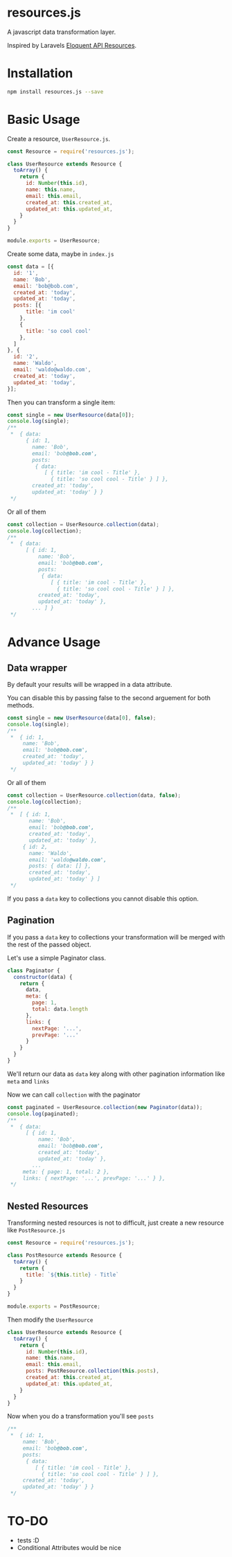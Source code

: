 # resources.js
A javascript data transformation layer.

Inspired by Laravels [Eloquent API Resources](https://laravel.com/docs/5.6/eloquent-resources).

# Installation
```bash
npm install resources.js --save
```

# Basic Usage


Create a resource, `UserResource.js`.

```js
const Resource = require('resources.js');

class UserResource extends Resource {
  toArray() {
    return {
      id: Number(this.id),
      name: this.name,
      email: this.email,
      created_at: this.created_at,
      updated_at: this.updated_at,
    }
  }
}

module.exports = UserResource;
```

Create some data, maybe in `index.js`
```js
const data = [{
  id: '1',
  name: 'Bob',
  email: 'bob@bob.com',
  created_at: 'today',
  updated_at: 'today',
  posts: [{
      title: 'im cool'
    },
    {
      title: 'so cool cool'
    },
  ]
}, {
  id: '2',
  name: 'Waldo',
  email: 'waldo@waldo.com',
  created_at: 'today',
  updated_at: 'today',
}];
```

Then you can transform a single item:
```js 
const single = new UserResource(data[0]);
console.log(single);
/**
 *  { data:
      { id: 1,
        name: 'Bob',
        email: 'bob@bob.com',
        posts:
         { data:
            [ { title: 'im cool - Title' },
              { title: 'so cool cool - Title' } ] },
        created_at: 'today',
        updated_at: 'today' } }
 */
```
Or all of them
```js 
const collection = UserResource.collection(data);
console.log(collection);
/**
 *  { data:
      [ { id: 1,
          name: 'Bob',
          email: 'bob@bob.com',
          posts:
           { data:
              [ { title: 'im cool - Title' },
                { title: 'so cool cool - Title' } ] },
          created_at: 'today',
          updated_at: 'today' },
        ... ] }
 */
```


# Advance Usage
## Data wrapper 
By default your results will be wrapped in a data attribute.

You can disable this by passing false to the second arguement for both methods.

```js 
const single = new UserResource(data[0], false);
console.log(single);
/**
 *  { id: 1,
     name: 'Bob',
     email: 'bob@bob.com',
     created_at: 'today',
     updated_at: 'today' } }
 */
```

Or all of them
```js 
const collection = UserResource.collection(data, false);
console.log(collection);
/**
 *  [ { id: 1,
       name: 'Bob',
       email: 'bob@bob.com',
       created_at: 'today',
       updated_at: 'today' },
     { id: 2,
       name: 'Waldo',
       email: 'waldo@waldo.com',
       posts: { data: [] },
       created_at: 'today',
       updated_at: 'today' } ]
 */
```

If you pass a `data` key to  collections you cannot disable this option.


## Pagination 
If you pass a `data` key to collections your transformation will be merged with the rest of the passed object.

Let's use a simple Paginator class.

```js 
class Paginator {
  constructor(data) {
    return {
      data,
      meta: {
        page: 1,
        total: data.length
      },
      links: {
        nextPage: '...',
        prevPage: '...'
      }
    }
  }
}
```

We'll return our data as `data` key along with other pagination information like `meta` and `links`

Now we can call `collection` with the paginator
```js 
const paginated = UserResource.collection(new Paginator(data));
console.log(paginated);
/**
 *  { data:
      [ { id: 1,
          name: 'Bob',
          email: 'bob@bob.com',
          created_at: 'today',
          updated_at: 'today' },
        ...
     meta: { page: 1, total: 2 },
     links: { nextPage: '...', prevPage: '...' } },
 */
```

## Nested Resources
Transforming nested resources is not to difficult, just create a new resource like `PostResource.js`

```js 
const Resource = require('resources.js');

class PostResource extends Resource {
  toArray() {
    return {
      title: `${this.title} - Title`
    }
  }
}

module.exports = PostResource;
```

Then  modify the `UserResource`
```js 
class UserResource extends Resource {
  toArray() {
    return {
      id: Number(this.id),
      name: this.name,
      email: this.email,
      posts: PostResource.collection(this.posts),
      created_at: this.created_at,
      updated_at: this.updated_at,
    }
  }
}
```

Now when you do a transformation you'll see `posts`
```js 
/**
 *  { id: 1,
     name: 'Bob',
     email: 'bob@bob.com',
     posts:
      { data:
         [ { title: 'im cool - Title' },
           { title: 'so cool cool - Title' } ] },
     created_at: 'today',
     updated_at: 'today' } }
 */
```

 # TO-DO
* tests :D
* Conditional Attributes would be nice